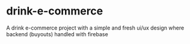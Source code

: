 # drink-e-commerce
 A drink e-commerce project with a simple and fresh ui/ux design where backend (buyouts) handled with firebase
